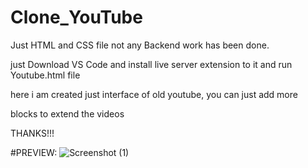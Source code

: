 # Clone_YouTube
Just HTML and CSS file not any Backend work has been done.

just Download VS Code and install live server extension to it and run Youtube.html file

here i am created just interface of old youtube,
you can just add more <div> blocks to extend the videos

THANKS!!!

#PREVIEW:
![Screenshot (1)](https://user-images.githubusercontent.com/112809210/205055340-2acd236e-d6b3-4e94-a967-b661c131b2ee.png)
